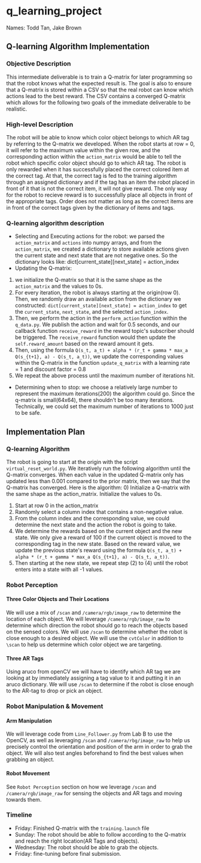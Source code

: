 # q_learning_project
Names: Todd Tan, Jake Brown

## Q-learning Algorithm Implementation

### Objective Description
This intermediate deliverable is to train a Q-matrix for later programming so that the robot knows what the expected result is. The goal is also to ensure that a Q-matrix is stored within a CSV so that the real robot can know which actions lead to the best reward. The CSV contains a converged Q-matrix which allows for the following two goals of the immediate deliverable to be realistic.

### High-level Description
The robot will be able to know which color object belongs to which AR tag by referring to the Q-matrix we developed. When the robot starts at row = 0, it will refer to the maximum value within the given row, and the corresponding action within the `action_matrix` would be able to tell the robot which specific color object should go to which AR tag. The robot is only rewarded when it has successfully placed the correct colored item at the correct tag. At that, the correct tag is fed to the training algorithm through an assigned dictionary and if the tag has an item the robot placed in front of it that is not the correct item, it will not give reward. The only way for the robot to recieve reward is to successfully place all objects in front of the appropriate tags. Order does not matter as long as the correct items are in front of the correct tags given by the dictionary of items and tags. 

### Q-learning algorithm description
- Selecting and Executing actions for the robot: we parsed the `action_matrix` and `actions` into numpy arrays, and from the `action_matrix`, we created a dictionary to store available actions given the current state and next state that are not negative ones. So the dictionary looks like: dict[current_state][next_state] = action_index
- Updating the Q-matrix:
1) we initialize the Q-matrix so that it is the same shape as the `action_matrix` and the values to 0s.
2) For every iteration, the robot is always starting at the origin(row 0). Then, we randomly draw an available action from the dictionary we constructed: `dict[current_state][next_state] = action_index` to get the `current_state`, `next_state`, and the selected `action_index`.
3) Then, we perform the action in the `perform_action` function within the `q_data.py`. We publish the action and wait for 0.5 seconds, and our callback function `receive_reward` in the reward topic's subscriber should be triggered. The `receive_reward` function would then update the `self.reward_amount` based on the reward amount it gets.
4) Then, using the formula `Q(s_t, a_t) + alpha * (r_t + gamma * max_a Q(s_{t+1}, a) - Q(s_t, a_t))`, we update the corresponding values within the Q-matrix in the function `update_q_matrix` with a learning rate = 1 and discount factor = 0.8
5) We repeat the above process until the maximum number of iterations hit.
- Determining when to stop: we choose a relatively large number to represent the maximum iterations(200) the algorithm could go. Since the q-matrix is small(64x64), there shouldn't be too many iterations. Technically, we could set the maximum number of iterations to 1000 just to be safe.
  
## Implementation Plan
### Q-learning Algorithm
The robot is going to start at the origin with the script `virtual_reset_world.py`. We iteratively run the following algorithm until the Q-matrix converges. When each value in the updated Q-matrix only has updated less than 0.001 compared to the prior matrix, then we say that the Q-matrix has converged. Here is the algorithm:
0) Initialize a Q-matrix with the same shape as the action_matrix. Initialize the values to 0s.
1) Start at row 0 in the action_matrix
2) Randomly select a column index that contains a non-negative value.
3) From the column index and the corresponding value, we could determine the next state and the action the robot is going to take.
4) We determine the rewards based on the current object and the new state. We only give a reward of 100 if the current object is moved to the corresponding tag in the new state. Based on the reward value, we update the previous state's reward using the formula `Q(s_t, a_t) + alpha * (r_t + gamma * max_a Q(s_{t+1}, a) - Q(s_t, a_t))`.
5) Then starting at the new state, we repeat step (2) to (4) until the robot enters into a state with all -1 values.

### Robot Perception
#### Three Color Objects and Their Locations
We will use a mix of `/scan` and `/camera/rgb/image_raw` to determine the location of each object. We will leverage `/camera/rgb/image_raw` to determine which direction the robot should go to reach the objects based on the sensed colors. We will use `/scan` to determine whether the robot is close enough to a desired object. We will use the `cvtColor` in addition to `\scan` to help us determine which color object we are targeting.

#### Three AR Tags
Using aruco from openCV we will have to identify which AR tag we are looking at by immediately assigning a tag value to it and putting it in an aruco dictionary. We will use `/scan` to determine if the robot is close enough to the AR-tag to drop or pick an object.

### Robot Manipulation & Movement

#### Arm Manipulation
We will leverage code from `Line_Follower.py` from Lab B to use the OpenCV, as well as leveraging `/scan` and `/camera/rbg/image_raw` to help us precisely control the orientation and position of the arm in order to grab the object. We will also test angles beforehand to find the best values when grabbing an object.

#### Robot Movement
See `Robot Perception` section on how we leverage `/scan` and `/camera/rgb/image_raw` for sensing the objects and AR tags and moving towards them.

### Timeline
- Friday: Finished Q-matrix with the `training.launch` file
- Sunday: The robot should be able to follow according to the Q-matrix and reach the right location(AR Tags and objects).
- Wednesday: The robot should be able to grab the objects.
- Friday: fine-tuning before final submission.
